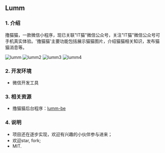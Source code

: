 ## Lumm
### 1. 介绍
撸猫猫，一款微信小程序，现已关联"IT猫"微信公众号，关注"IT猫"微信公众号可手机真实体验。'撸猫猫'主要功能包括展示猫猫图片，介绍猫猫相关知识，发布猫猫消息等。

![lumm](https://user-images.githubusercontent.com/16233686/58071172-57eadd00-7bce-11e9-84f9-4e9c08ccae7c.jpg)
![lumm2](https://user-images.githubusercontent.com/16233686/58071186-65a06280-7bce-11e9-9d26-56594a292d1c.jpg)
![lumm3](https://user-images.githubusercontent.com/16233686/58071217-7f41aa00-7bce-11e9-95d7-edb67c90e14f.jpg)
![lumm4](https://user-images.githubusercontent.com/16233686/58071234-8963a880-7bce-11e9-9773-231d1ef74f12.jpg)

### 2. 开发环境
- 微信开发工具

### 3. 相关资源
- 撸猫猫后台程序：[lumm-be](https://github.com/Panfen/lumm-be)

### 4. 说明

- 项目还在逐步实现，欢迎有兴趣的小伙伴参与进来；
- 欢迎star, fork;
- MIT.
